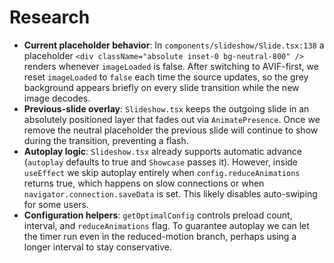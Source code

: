 # Research

- **Current placeholder behavior**: In `components/slideshow/Slide.tsx:138` a placeholder `<div className="absolute inset-0 bg-neutral-800" />` renders whenever `imageLoaded` is false. After switching to AVIF-first, we reset `imageLoaded` to `false` each time the source updates, so the grey background appears briefly on every slide transition while the new image decodes.
- **Previous-slide overlay**: `Slideshow.tsx` keeps the outgoing slide in an absolutely positioned layer that fades out via `AnimatePresence`. Once we remove the neutral placeholder the previous slide will continue to show during the transition, preventing a flash.
- **Autoplay logic**: `Slideshow.tsx` already supports automatic advance (`autoplay` defaults to true and `Showcase` passes it). However, inside `useEffect` we skip autoplay entirely when `config.reduceAnimations` returns true, which happens on slow connections or when `navigator.connection.saveData` is set. This likely disables auto-swiping for some users.
- **Configuration helpers**: `getOptimalConfig` controls preload count, interval, and `reduceAnimations` flag. To guarantee autoplay we can let the timer run even in the reduced-motion branch, perhaps using a longer interval to stay conservative.

